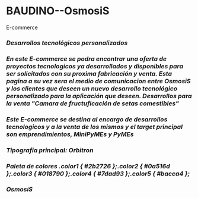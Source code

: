 # **BAUDINO--OsmosiS**
E-commerce
### *Desarrollos tecnológicos personalizados*
### *En este E-commerce se podra encontrar una oferta de proyectos tecnologicos ya desarrollados y disponibles para ser solicitados con su proxima fabricación y venta. Esta pagina a su vez sera el medio de comunicacion entre OsmosiS y los clientes que deseen un nuevo desarrollo tecnológico personalizado para la aplicación que deseen. Desarrollos para la venta "Camara de fructuficación de setas comestibles"*
### *Este E-commerce se destina al encargo de desarrollos tecnologicos y a la venta de los mismos y el target principal son emprendimientos, MiniPyMEs y PyMEs*
### *Tipografia principal: Orbitron*
### *Paleta de colores .color1 { #2b2726 };.color2 { #0a516d };.color3 { #018790 };.color4 { #7dad93 };.color5 { #bacca4 };*
### *OsmosiS*
